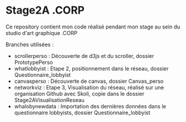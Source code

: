 # Stage2A .CORP

Ce repository contient mon code réalisé pendant mon stage au sein du studio d'art graphique .CORP

Branches utilisées : 
* scrollerperso : Découverte de d3js et du scroller, dossier PrototypePerso
* whatlobbyist : Etape 2, positionnement dans le réseau, dossier Questionnaire_lobbyist
* canvasperso : Découverte de canvas, dossier Canvas_perso
* networkviz : Etape 3, Visualisation du réseau, réalisé sur une organisation Github avec Skoli, copie dans le dossier Stage2AVisualisationReseau
* whalobynewdata : Importation des dernières données dans le questionnaire lobbyists, dossier Questionnaire_lobbyist
